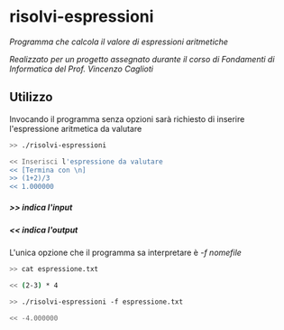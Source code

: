 # risolvi-espressioni
*Programma che calcola il valore di espressioni aritmetiche*

*Realizzato per un progetto assegnato durante il corso di Fondamenti di Informatica del Prof. Vincenzo Caglioti*
## Utilizzo
Invocando il programma senza opzioni sarà richiesto di inserire l'espressione aritmetica da valutare
```sh
>> ./risolvi-espressioni

<< Inserisci l'espressione da valutare
<< [Termina con \n]
>> (1+2)/3
<< 1.000000
```
##### *>> indica l'input*

##### *<< indica l'output*
L'unica opzione che il programma sa interpretare è *-f nomefile*
```sh
>> cat espressione.txt

<< (2-3) * 4

>> ./risolvi-espressioni -f espressione.txt

<< -4.000000
```
